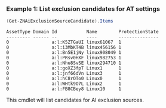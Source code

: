 ### Example 1: List exclusion candidates for AT settings
```powershell
(Get-ZNAiExclusionSourceCandidate).Items
```

```output
AssetType Domain Id           Name        ProtectionState
--------- ------ --           ----        ---------------
0                a:l:K5ZTGaUI linux61067  1
0                a:l:i3MbKT4B linux456156 1
0                a:l:Bn5E1jNy linux908049 1
0                a:l:PRsv0HXF linux982753 1
0                a:l:Nhu8SvSE linux294710 1
0                a:l:goXZ3fpT Linux1      1
0                a:l:jnf66dVn Linux3      1
0                a:l:hC8rOTo0 Linux0      1
0                a:l:WHtk9O7L Linux2      1
0                a:l:FB8CBey8 Linux10     1
```

This cmdlet will list candidates for AI exclusion sources.
